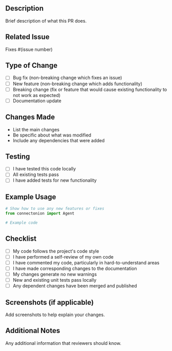 ## Description
Brief description of what this PR does.

## Related Issue
Fixes #(issue number)

## Type of Change
- [ ] Bug fix (non-breaking change which fixes an issue)
- [ ] New feature (non-breaking change which adds functionality)
- [ ] Breaking change (fix or feature that would cause existing functionality to not work as expected)
- [ ] Documentation update

## Changes Made
- List the main changes
- Be specific about what was modified
- Include any dependencies that were added

## Testing
- [ ] I have tested this code locally
- [ ] All existing tests pass
- [ ] I have added tests for new functionality

## Example Usage
```python
# Show how to use any new features or fixes
from connectonion import Agent

# Example code
```

## Checklist
- [ ] My code follows the project's code style
- [ ] I have performed a self-review of my own code
- [ ] I have commented my code, particularly in hard-to-understand areas
- [ ] I have made corresponding changes to the documentation
- [ ] My changes generate no new warnings
- [ ] New and existing unit tests pass locally
- [ ] Any dependent changes have been merged and published

## Screenshots (if applicable)
Add screenshots to help explain your changes.

## Additional Notes
Any additional information that reviewers should know.